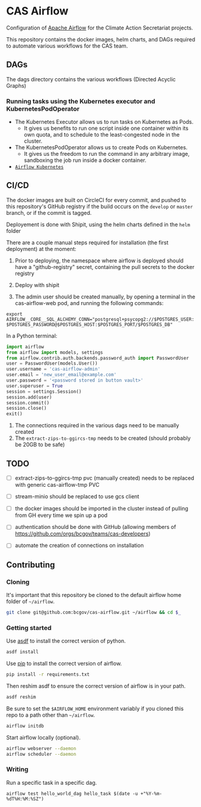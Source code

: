 # CAS Airflow

Configuration of [Apache Airflow](https://airflow.apache.org/) for the Climate Action Secretariat projects.

This repository contains the docker images, helm charts, and DAGs required to automate various workflows for the CAS team.

## DAGs

The dags directory contains the various workflows (Directed Acyclic Graphs)

### Running tasks using the Kubernetes executor and KubernetesPodOperator

- The Kubernetes Executor allows us to run tasks on Kubernetes as Pods.
  - It gives us benefits to run one script inside one container within its own quota, and to schedule to the least-congested node in the cluster.
- The KubernetesPodOperator allows us to create Pods on Kubernetes.
  - It gives us the freedom to run the command in any arbitrary image, sandboxing the job run inside a docker container.
- [`Airflow Kubernetes`](https://airflow.apache.org/docs/stable/kubernetes.html 'Airflow Kubernetes')

## CI/CD

The docker images are built on CircleCI for every commit, and pushed to this repository's GitHub registry if the build occurs on the `develop` or `master` branch, or if the commit is tagged.

Deployement is done with Shipit, using the helm charts defined in the `helm` folder

There are a couple manual steps required for installation (the first deployment) at the moment:

1. Prior to deploying, the namespace where airflow is deployed should have a "github-registry" secret, containing the pull secrets to the docker registry

1. Deploy with shipit

1. The admin user should be created manually, by opening a terminal in the cas-airflow-web pod, and running the following commands:

`export AIRFLOW__CORE__SQL_ALCHEMY_CONN="postgresql+psycopg2://$POSTGRES_USER:$POSTGRES_PASSWORD@$POSTGRES_HOST:$POSTGRES_PORT/$POSTGRES_DB"`

In a Python terminal:

```python
import airflow
from airflow import models, settings
from airflow.contrib.auth.backends.password_auth import PasswordUser
user = PasswordUser(models.User())
user.username = 'cas-airflow-admin'
user.email = 'new_user_email@example.com'
user.password = '<password stored in button vault>'
user.superuser = True
session = settings.Session()
session.add(user)
session.commit()
session.close()
exit()

```

1. The connections required in the various dags need to be manually created
1. The `extract-zips-to-ggircs-tmp` needs to be created (should probably be 20GB to be safe)

## TODO

- [ ] extract-zips-to-ggircs-tmp pvc (manually created) needs to be replaced with generic cas-airflow-tmp PVC
- [ ] stream-minio should be replaced to use gcs client
- [ ] the docker images should be imported in the cluster instead of pulling from GH every time we spin up a pod
- [ ] authentication should be done with GitHub (allowing members of https://github.com/orgs/bcgov/teams/cas-developers)
- [ ] automate the creation of connections on installation


## Contributing
### Cloning

It's important that this repository be cloned to the default airflow home folder of `~/airflow`.

```bash
git clone git@github.com:bcgov/cas-airflow.git ~/airflow && cd $_
```

### Getting started

Use [asdf](https://asdf-vm.com/#/core-manage-asdf-vm) to install the correct version of python.

```bash
asdf install
```

Use [pip](https://pip.pypa.io/en/stable/user_guide/) to install the correct version of airflow.

```bash
pip install -r requirements.txt
```

Then reshim asdf to ensure the correct version of airflow is in your path.

```bash
asdf reshim
```

Be sure to set the `$AIRFLOW_HOME` environment variably if you cloned this repo to a path other than `~/airflow`.

```bash
airflow initdb
```

Start airflow locally (optional).

```bash
airflow webserver --daemon
airflow scheduler --daemon
```

### Writing

Run a specific task in a specific dag.

```
airflow test hello_world_dag hello_task $(date -u +"%Y-%m-%dT%H:%M:%SZ")
```
